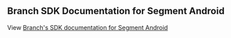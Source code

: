 ## Branch SDK Documentation for Segment Android

View [Branch's SDK documentation for Segment Android](https://help.branch.io/developers-hub/docs/segment-android-sdk)
